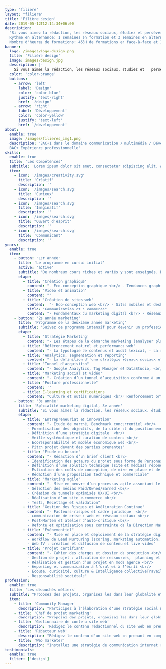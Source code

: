 ```yaml
---
type: "filiere"
layout: "filiere"
title: 'Filière design'
date: 2019-05-12T12:14:34+06:00
description:
  "Si vous aimez la rédaction, les réseaux sociaux, étudiez et persévérez dans tous les détails du marketing et obtenez en fin d'année votre titre RNCP de niveau 5 équivalant au BAC+2.
  Rythme en alternance: 1 semaines en formation et 3 semaines en alternance en entreprise. <br/>
  Nombre d'heures de formations: 455H de formations en face-à-face et 180H d'apprentissage individualisé en FOAD"
banner:
  logo: /images/logo-design.png
  title: 'Filière design'
  image: images/design.jpg
  description: |-
    Si vous aimez la rédaction, les réseaux sociaux, étudiez et   persévérez dans tous les détails du marketing et obtenez en   fin d'année votre titre RNCP de niveau 5 équivalant au BAC  +2. Rythme en alternance: 1 semaines en formation et 3  semaines en alternance en entreprise. <br/> Nombre d'heures  de formations: 455H de formations en face-à-face et 180H d'apprentissage individualisé en FOAD.
  color: 'color-orange'
  buttons:
    - arrow: 'left'
      label: 'Design'
      color: 'color-blue'
      justify: 'text-right'
      href: '/design'
    - arrow: 'right'
      label: 'Développement'
      color: 'color-yellow'
      justify: 'text-left'
      href: '/developpement'
about:
  enable: true
  image: /images/filieres_img1.png
  description: 'BAC+1 dans le domaine communication / multimédia / Développement informatique / Infographie <br/>
  BAC+ Expérience professionnelle'
skills:
  enable: true
  title: 'Les Compétences'
  subtitle: 'Lorem ipsum dolor sit amet, consectetur adipiscing elit. Aliquam dui erat, sodales ut tempor consequat, fringilla vel libero.'
  item:
    - icon: '/images/creativity.svg'
      title: 'Créatif'
      description: ''
    - icon: '/images/search.svg'
      title: 'Curieux'
      description: ''
    - icon: '/images/search.svg'
      title: 'Imaginatif'
      description: ''
    - icon: '/images/search.svg'
      title: "Ouvert d'esprit"
      description: ''
    - icon: '/images/search.svg'
      title: 'Communicant'
      description: ''
years:
  enable: true
  item:
    - button: '1er année'
      title: 'Le programme en cursus initial'
      active: 'active'
      subtitle: 'De nombreux cours riches et variés y sont enseignés. Développez vos compétences en graphisme, design, marketing et développement. '
      etape:
        - title: 'Création graphique'
          content: "- Eco-conception graphique <br/> - Tendances graphiques & veille <br/> - Formes, couleurs et polices <br/>- Identité visuelle & charte graphique <br/>- Illustrations vectorielles et bitmap <br/> - Prise de vue et retouches photo <br/>- Réalisation Print <br/> - Infographies <br/> - Outils graphiques professionnels: Illustrator, inDesign, Lightroom, Photoshop, XD"
        - title: 'Vidéo et animation'
          content: ""
        - title: 'Création de sites web'
          content:  "- Eco-conception web <br/> - Sites mobiles et desktop <br/> - Conception d’interfaces <br/> - Grilles de mise en page <br/> - Systèmes de design et composants web <br/> - Langages du web  HTML / CSS / JavaScript <br/> - Accessibilité et ergonomie <br/> - Rédaction de contenus <br/> - Référencement naturel (SEO) <br/> - Publication "
        - title: "Communication et e-commerce"
          content: "- Fondamentaux du marketing digital <br/> - Réseaux sociaux professionnels <br/> - Réseaux sociaux graphiques et vidéo <br/> - Rédaction et envoi e-mailing & newsletter <br/> - Intégration de contenus (CMS) <br/> - Sites e-commerce <br/> - Audit lexical, search console et analytics <br/> - Analyse d'éco performance <br/> - Systèmes professionnels de diffusion Wordpress, Woocommerce, Sendinblue <br/>"
    - button: '2e année marketing'
      title: 'Programme de la deuxième année marketing'
      subtitle: 'Suivez ce programme intensif pour devenir un professionnel du marketing.'
      etape:
        - title: 'Stratégie Marketing'
          content: "- Les étapes de la démarche marketing (analyser planification, suivi), <br/> - Une analyse concurrentielle comparative, <br/> - La rédaction du plan marketing opérationnel, <br/> - La conception de calendriers éditorials <br/> - La production de contenu original conforme au plan marketing."
        - title: 'Référencement naturel et performance web'
          content: "- La typologie de contenus et audit lexical, - La réalisation d'un prototype avec un contenu optimisé SEO, <br/> - La configuration et le déploiement d'un site éco-performants et de  CMS, <br/> - La validation de l'accessibilité et des performances techniques et environnementales, <br/> - La réalisation d'une présentation client. "
        - title: 'Analytics, segmentation et reporting'
          content: "- La définition d''une stratégie réseaux sociaux et advertising, <br/> - L''écriture et la publication de contenus originaux, <br/> - La diffusion de contenu original sur les réseaux sociaux, <br/> - L'optimisation d'une campagne publicitaires  \"réseaux sociaux\" <br/> - La certification Google Ads."
        - title: "Tunnel d'acquisiton"
          content: "- Google Analytics, Tag Manager et DataStudio, <br/> - L'exploration et la visualisation de données, <br/> - La réalisation d'un scoring pour la segmentation <br/> - La mise en place d'un Dashboard dynamique"
        - title: 'Marketing social et vidéo'
          content: "- Création d’un tunnel d’acquisition conforme à un plan marketing, <br/> - Déploiement d’une stratégie de content marketing web et réseaux sociaux, <br/> - Création et diffusion d’un email et d’une newsletter, <br/> - Automatisation  des actions de Lead Nurturing / Growth Hacking."
        - title: "Posture professionnelle"
          content: ''
        - title: E-learning et certifications
          content: "Culture et outils numériques <br/> Renforcement orthographique et grammatical <br/> Anglais technique <br/>  Certifications  compétences numériques, outils Adobe"
    - button: '3e année'
      title: 'Spécialité marketing digital, 3e année'
      subtitle: "Si vous aimez la rédaction, les réseaux sociaux, étudiez et persévérez dans tous les détails du marketing, c'est la clé pour obtenir en fin d'année votre titre RNCP de niveau 6 équivalant au BAC+3. Vous pourrez enfin répondre au nom d'un d'un chef de projet digital.<br/><br/>Apprenez et pratiquez toutes les techniques du marketing pour devenir un pro du numérique. Voici les compétences et connaissances qui vous seront enseignées afin d'obtenir le statut de chef de projet digital."
      etape:
        - title: "Entrepreneuriat et innovation"
          content: "- Étude de marché, Benchmark concurrentiel <br/>
          - Formalisation des objectifs, de la cible et du positionnement  <br/>
          - Définition d’une stratégie digitale  <br/>
          - Veille systématique et curation de contenu <br/>
          - Écoresponsabilité et modèle économique web <br/>
          - Pitch projet devant des parties prenantes"
        - title: "Etude du besoin"
          content: "- Rédaction d’un brief client <br/>
          - Identification des acteurs du projet sous forme de Personas <br/>
          - Définition d’une solution technique (site et médias) répondant aux besoins <br/>
          - Estimation des coûts de conception, de mise en place et de suivi <br/>
          - Rédaction d’une proposition technique et commerciale"
        - title: "Marketing agile"
          content: "- Mise en oeuvre d’un processus agile associant le client <br/>
          - Sélection des médias Paid/Owned/Earned <br/>
          - Création de tunnels optimisés UX/UI <br/>
          - Réalisation d’un site e-commerce <br/>
          - Tests, Recettage et validation"
        - title: "Gestion des Risques et Amélioration Continue"
          content: "- Facteurs-risques et cadre juridique  <br/>
          - Communication de crise : web et réseaux sociaux <br/>
          - Post-Mortem et atelier d’auto-critique <br/>
          - Refonte et optimisation sous contrainte de la Direction Marketing"
        - title: "Événementiel"
          content: "- Mise en place et déploiement de la stratégie digitale d’un évènement <br/>
          - Workflow de Lead Nurturing (scoring, marketing automation, data analysis)  <br/>
          - Web TV : création et diffusion de contenu et live vidéo"
        - title: "Projet certifiant"
          content: "- Cahier des charges et dossier de production <br/>
          - Gestion de projet : allocation de ressources,  planning et budget <br/>
          - Réalisation et gestion d’un projet en mode agence <br/>
          - Reporting et communication à l’oral et à l’écrit <br/>
          - Ecoute, curiosité, culture & Intelligence collectiveTravail en équipe, esprit collaboratif <br/>
          - Responsabilité sociétale"
profession:
  enable: true
  title: 'Les débouchés métiers'
  subtitle: "Proposez des projets, organisez les dans leur globalité et accompagnez les équipes chargées de la production à travers un suivi complet, la création d'un plan marketing, des études de marchés, de la veille et des réunions et des rencontres."
  item:
    - title: 'Community Manager'
      description: "Participez à l'élaboration d'une stratégie social media pour produire du contenu sur les réseaux sociaux, entretenir une vraie relation avec une communauté et maintenir la bonne image d'une entreprise."
    - title: 'Chef de projet marketing'
      description: "Proposez des projets, organisez les dans leur globalité et accompagnez les équipes chargées de la production à travers un suivi complet, la création d'un plan marketing, des études de marchés, de la veille et des réunions et des rencontres."
    - title: 'Gestionnaire de contenu site web'
      description: 'Rédigez le contenu rédactionnel du site web en prenant en compte le référencement et les algorithmes des navigateurs de recherches, sélectionnez des images et des vidéos adaptés au produit / service et analysez les retombées du site Internet.'
    - title: 'Rédacteur web'
      description: "Rédigez le contenu d'un site web en prenant en compte la demande et les besoins de l'entreprise, le référencement SEO et SEA et les algorithmes des navigateurs de recherches. "
    - title: 'Web marketer'
      description: "Installez une stratégie de communication internet répondants aux attentes et aux besoins des visiteurs afin d'augmenter le trafic et les ventes."
testimonials:
  enable: true
  filter: ['design']
---
```


